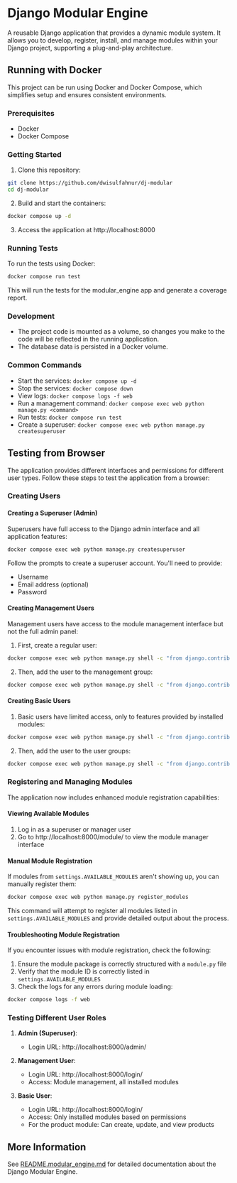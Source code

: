 # Django Modular Engine

A reusable Django application that provides a dynamic module system. It allows you to develop, register, install, and manage modules within your Django project, supporting a plug-and-play architecture.

## Running with Docker

This project can be run using Docker and Docker Compose, which simplifies setup and ensures consistent environments.

### Prerequisites

- Docker
- Docker Compose

### Getting Started

1. Clone this repository:
```bash
git clone https://github.com/dwisulfahnur/dj-modular
cd dj-modular
```

2. Build and start the containers:
```bash
docker compose up -d
```

3. Access the application at http://localhost:8000

### Running Tests

To run the tests using Docker:

```bash
docker compose run test
```

This will run the tests for the modular_engine app and generate a coverage report.

### Development

- The project code is mounted as a volume, so changes you make to the code will be reflected in the running application.
- The database data is persisted in a Docker volume.

### Common Commands

- Start the services: `docker compose up -d`
- Stop the services: `docker compose down`
- View logs: `docker compose logs -f web`
- Run a management command: `docker compose exec web python manage.py <command>`
- Run tests: `docker compose run test`
- Create a superuser: `docker compose exec web python manage.py createsuperuser`

## Testing from Browser

The application provides different interfaces and permissions for different user types. Follow these steps to test the application from a browser:

### Creating Users

#### Creating a Superuser (Admin)

Superusers have full access to the Django admin interface and all application features:

```bash
docker compose exec web python manage.py createsuperuser
```

Follow the prompts to create a superuser account. You'll need to provide:
- Username
- Email address (optional)
- Password

#### Creating Management Users

Management users have access to the module management interface but not the full admin panel:

1. First, create a regular user:
```bash
docker compose exec web python manage.py shell -c "from django.contrib.auth.models import User; User.objects.create_user('manager', 'manager@example.com', 'password')"
```

2. Then, add the user to the management group:
```bash
docker compose exec web python manage.py shell -c "from django.contrib.auth.models import Group, User; manager = User.objects.get(username='manager'); manager_group, _ = Group.objects.get_or_create(name='Product Managers'); manager_group.user_set.add(manager)"
```

#### Creating Basic Users

1. Basic users have limited access, only to features provided by installed modules:

```bash
docker compose exec web python manage.py shell -c "from django.contrib.auth.models import User; User.objects.create_user('user', 'user@example.com', 'password')"
```

2. Then, add the user to the user groups:
```bash
docker compose exec web python manage.py shell -c "from django.contrib.auth.models import Group, User; user_basic = User.objects.get(username='user'); product_user_group, _ = Group.objects.get_or_create(name='Product Users'); product_user_group.user_set.add(user_basic)"
```

### Registering and Managing Modules

The application now includes enhanced module registration capabilities:

#### Viewing Available Modules

1. Log in as a superuser or manager user
2. Go to http://localhost:8000/module/ to view the module manager interface

#### Manual Module Registration

If modules from `settings.AVAILABLE_MODULES` aren't showing up, you can manually register them:

```bash
docker compose exec web python manage.py register_modules
```

This command will attempt to register all modules listed in `settings.AVAILABLE_MODULES` and provide detailed output about the process.

#### Troubleshooting Module Registration

If you encounter issues with module registration, check the following:

1. Ensure the module package is correctly structured with a `module.py` file
2. Verify that the module ID is correctly listed in `settings.AVAILABLE_MODULES`
3. Check the logs for any errors during module loading:
```bash
docker compose logs -f web
```

### Testing Different User Roles

1. **Admin (Superuser)**:
   - Login URL: http://localhost:8000/admin/

2. **Management User**:
   - Login URL: http://localhost:8000/login/
   - Access: Module management, all installed modules

3. **Basic User**:
   - Login URL: http://localhost:8000/login/
   - Access: Only installed modules based on permissions
   - For the product module: Can create, update, and view products

## More Information

See [README.modular_engine.md](README.modular_engine.md) for detailed documentation about the Django Modular Engine.
